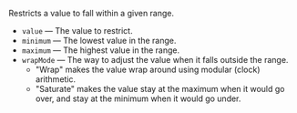 Restricts a value to fall within a given range. 

   - `value` — The value to restrict. 
   - `minimum` — The lowest value in the range. 
   - `maximum` — The highest value in the range. 
   - `wrapMode` — The way to adjust the value when it falls outside the range.
      - "Wrap" makes the value wrap around using modular (clock) arithmetic.
      - "Saturate" makes the value stay at the maximum when it would go over, and stay at the minimum when it would go under.
